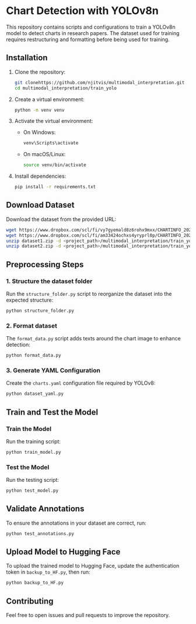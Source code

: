 # Chart Detection with YOLOv8n

This repository contains scripts and configurations to train a YOLOv8n model to detect charts in research papers. The dataset used for training requires restructuring and formatting before being used for training.

## Installation

1. Clone the repository:
   ```sh
   git clonehttps://github.com/njitvis/multimodal_interpretation.git
   cd multimodal_interpretation/train_yolo
   ```

2. Create a virtual environment:
   ```sh
   python -m venv venv
   ```

3. Activate the virtual environment:
   - On Windows:
     ```sh
     venv\Scripts\activate
     ```
   - On macOS/Linux:
     ```sh
     source venv/bin/activate
     ```

4. Install dependencies:
   ```sh
   pip install -r requirements.txt
   ```

## Download Dataset

Download the dataset from the provided URL:
```sh
wget https://www.dropbox.com/scl/fi/vy7gyemald8z6rohx9mxx/CHARTINFO_2024_Train.zip?rlkey=ki3q4bb02rzdpdbih17we63gm&dl=0 -O dataset1.zip
wget https://www.dropbox.com/scl/fi/am33424ochxs4yryprl0p/CHARTINFO_2024_Test.zip?rlkey=lcacxvgljcr5p3zo8t1uss63m&dl=0 -O dataset2.zip
unzip dataset1.zip -d <project_path>/multimodal_interpretation/train_yolo/datasets/input_charts
unzip dataset2.zip -d <project_path>/multimodal_interpretation/train_yolo/datasets/input_charts
```

## Preprocessing Steps

### 1. Structure the dataset folder
Run the `structure_folder.py` script to reorganize the dataset into the expected structure:
```sh
python structure_folder.py
```

### 2. Format dataset
The `format_data.py` script adds texts around the chart image to enhance detection:
```sh
python format_data.py
```

### 3. Generate YAML Configuration
Create the `charts.yaml` configuration file required by YOLOv8:
```sh
python dataset_yaml.py
```

## Train and Test the Model

### Train the Model
Run the training script:
```sh
python train_model.py
```

### Test the Model
Run the testing script:
```sh
python test_model.py
```

## Validate Annotations
To ensure the annotations in your dataset are correct, run:
```sh
python test_annotations.py
```

## Upload Model to Hugging Face
To upload the trained model to Hugging Face, update the authentication token in `backup_to_HF.py`, then run:
```sh
python backup_to_HF.py
```

## Contributing
Feel free to open issues and pull requests to improve the repository.

